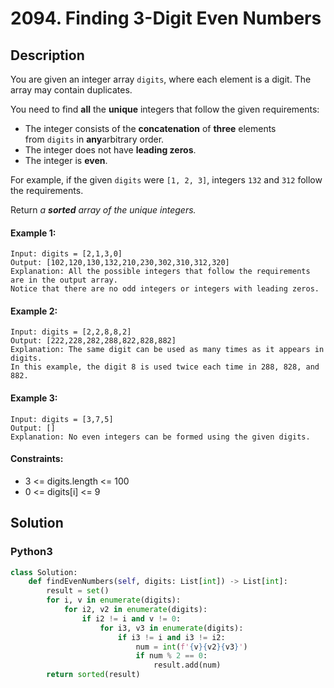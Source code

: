 # 2094. Finding 3-Digit Even Numbers


## Description
You are given an integer array `digits`, where each element is a digit. The array may contain duplicates.

You need to find **all** the **unique** integers that follow the given requirements:

-   The integer consists of the **concatenation** of **three** elements from `digits` in **any**arbitrary order.
-   The integer does not have **leading zeros**.
-   The integer is **even**.

For example, if the given `digits` were `[1, 2, 3]`, integers `132` and `312` follow the requirements.

Return *a **sorted** array of the unique integers.*

#### Example 1:
```
Input: digits = [2,1,3,0]
Output: [102,120,130,132,210,230,302,310,312,320]
Explanation: All the possible integers that follow the requirements are in the output array. 
Notice that there are no odd integers or integers with leading zeros.
```

#### Example 2:
```
Input: digits = [2,2,8,8,2]
Output: [222,228,282,288,822,828,882]
Explanation: The same digit can be used as many times as it appears in digits. 
In this example, the digit 8 is used twice each time in 288, 828, and 882.
```

#### Example 3:
```
Input: digits = [3,7,5]
Output: []
Explanation: No even integers can be formed using the given digits.
```

#### Constraints:
- 3 <= digits.length <= 100
- 0 <= digits[i] <= 9


## Solution

### Python3
```python
class Solution:
    def findEvenNumbers(self, digits: List[int]) -> List[int]:
        result = set()
        for i, v in enumerate(digits):
            for i2, v2 in enumerate(digits):
                if i2 != i and v != 0:
                    for i3, v3 in enumerate(digits):
                        if i3 != i and i3 != i2:
                            num = int(f'{v}{v2}{v3}')
                            if num % 2 == 0:
                                result.add(num)
        return sorted(result)
```

